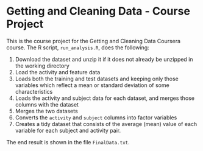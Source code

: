 # Getting and Cleaning Data - Course Project

This is the course project for the Getting and Cleaning Data Coursera course.
The R script, `run_analysis.R`, does the following:

1. Download the dataset and unzip it if it does not already be unzipped in the working directory
2. Load the activity and feature data
3. Loads both the training and test datasets and keeping only those variables which
   reflect a mean or standard deviation of some characteristics
4. Loads the activity and subject data for each dataset, and merges those
   columns with the dataset
5. Merges the two datasets
6. Converts the `activity` and `subject` columns into factor variables
7. Creates a tidy dataset that consists of the average (mean) value of each
   variable for each subject and activity pair.

The end result is shown in the file `FinalData.txt`.
